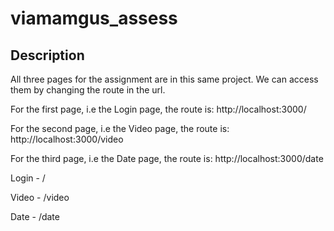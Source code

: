 # viamamgus_assess

## Description
All three pages for the assignment are in this same project. 
We can access them by changing the route in the url.

For the first page, i.e the Login page, the route is: http://localhost:3000/

For the second page, i.e the Video page, the route is: http://localhost:3000/video

For the third page, i.e the Date page, the route is: http://localhost:3000/date

Login - /

Video - /video

Date - /date
